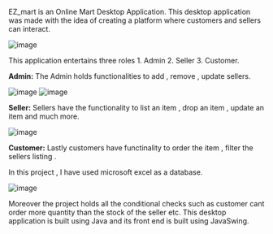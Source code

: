 EZ_mart is an Online Mart Desktop Application. This desktop application was made with the idea of creating a platform where customers and sellers can interact. 

![image](https://github.com/IsmailQayyum/Online-Mart-Desktop-Application/assets/152914864/6e42e87a-0ac0-4383-85d9-4212d1a3f719)

This application entertains three roles 1. Admin 
                                        2. Seller 
                                        3. Customer.

**Admin:**
The Admin holds functionalities to add , remove , update sellers.

![image](https://github.com/IsmailQayyum/Online-Mart-Desktop-Application/assets/152914864/4e2798ff-ac69-4364-8b0a-c5a079b20392)
![image](https://github.com/IsmailQayyum/Online-Mart-Desktop-Application/assets/152914864/5db287b0-70e4-468b-88b5-e530935bb1b0)

**Seller:**
Sellers have the functionality to list an item , drop an item , update an item and much more.

![image](https://github.com/IsmailQayyum/Online-Mart-Desktop-Application/assets/152914864/17909c51-df68-4512-bb58-1e9655f8bb32)

**Customer:**
Lastly customers have functinality to 
order the item , filter the sellers listing .

In this project , I have used microsoft excel as a database.

![image](https://github.com/IsmailQayyum/Online-Mart-Desktop-Application/assets/152914864/d4ccc9d9-082f-48fa-aa43-6f5da966cf93)

Moreover the project holds all the conditional checks such as customer cant order more quantity than the stock of the seller etc. This desktop application is built using Java and its front end is built using JavaSwing.  
